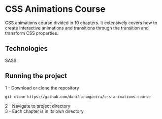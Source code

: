 # CSS Animations Course
CSS animations course divided in 10 chapters. It extensively covers how to create interactive animations and transitions through the transition and transform CSS properties.
## Technologies
SASS
## Running the project
1 - Download or clone the repository
~~~
git clone https://github.com/danillonogueira/css-animations-course
~~~
2 - Navigate to project directory <br />
3 - Each chapter is in its own directory
